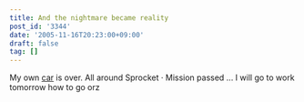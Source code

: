 ```yaml
---
title: And the nightmare became reality
post_id: '3344'
date: '2005-11-16T20:23:00+09:00'
draft: false
tag: []
---
```


My own [car](/tag/yb-1) is over. All around Sprocket · Mission passed ... I will go to work tomorrow how to go orz